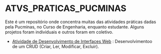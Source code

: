 # ATVS_PRATICAS_PUCMINAS

Este é um repositório onde concentra muitas das atividades práticas dadas pela Pucminas, no Curso de Engenharia, enquanto estudante. Alguns projetos foram individuais e outros foram em coletivo.

- [Atividade de Desenvolvimento de Interfaces Web](https://github.com/jullysilva/ATVS_PRATICAS_PUCMINAS/blob/main/ATV_DIW_CRUD) : Desenvolvimentoo de um CRUD (Criar, Ler, Modificar, Excluir).
